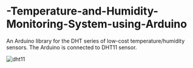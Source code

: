 # -Temperature-and-Humidity-Monitoring-System-using-Arduino

An Arduino library for the DHT series of low-cost temperature/humidity sensors.
The Arduino is connected to DHT11 sensor.

![dht11](https://user-images.githubusercontent.com/90948455/170773563-1ba851d9-eb04-477c-b3b6-7457615e2261.jpg)
